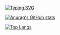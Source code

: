 [![Typing SVG](https://readme-typing-svg.herokuapp.com?color=%2336BCF7&lines=Hi,+I`m+Kostya)](https://git.io/typing-svg)

[![Anurag's GitHub stats](https://github-readme-stats.vercel.app/apiXabenskieanuraghazra)](https://github.com/anuraghazra/github-readme-stats)

[![Top Langs](https://github-readme-stats.vercel.app/api/top-langs/?username=anuraghazra&layout=compact)](https://github.com/anuraghazra/github-readme-stats)

